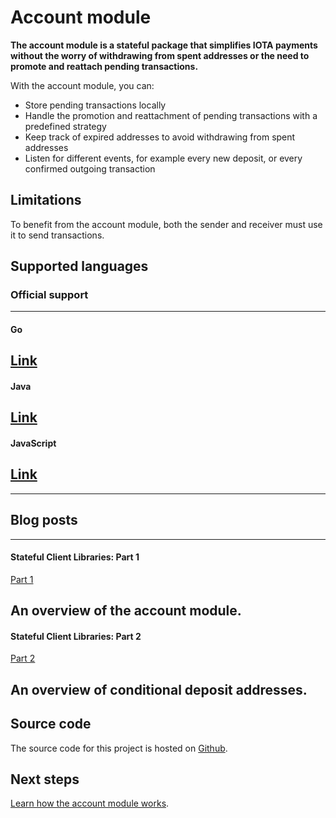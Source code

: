 # Account module

**The account module is a stateful package that simplifies IOTA payments without the worry of withdrawing from spent addresses or the need to promote and reattach pending transactions.**

With the account module, you can:

- Store pending transactions locally
- Handle the promotion and reattachment of pending transactions with a predefined strategy
- Keep track of expired addresses to avoid withdrawing from spent addresses
- Listen for different events, for example every new deposit, or every confirmed outgoing transaction

## Limitations

To benefit from the account module, both the sender and receiver must use it to send transactions.

## Supported languages

### **Official support** ###

---------------

#### **Go** ####
[Link](/getting-started/get-started-go.md)
---

#### **Java** ####
[Link](/getting-started/get-started-java.md)
---

#### **JavaScript** ####
[Link](/getting-started/get-started-js.md)
---

---------------

## Blog posts

---------------
#### **Stateful Client Libraries: Part 1** ####
[Part 1](https://blog.iota.org/stateful-client-libraries-part1-30b334372a37)

An overview of the account module.
---

#### **Stateful Client Libraries: Part 2** ####
[Part 2](https://blog.iota.org/stateful-client-libraries-part-2-d15752922780)

An overview of conditional deposit addresses.
---------------

## Source code

The source code for this project is hosted on [Github](https://github.com/iotaledger/iota.js/tree/next/packages/account).

## Next steps

[Learn how the account module works](/how-it-works.md).